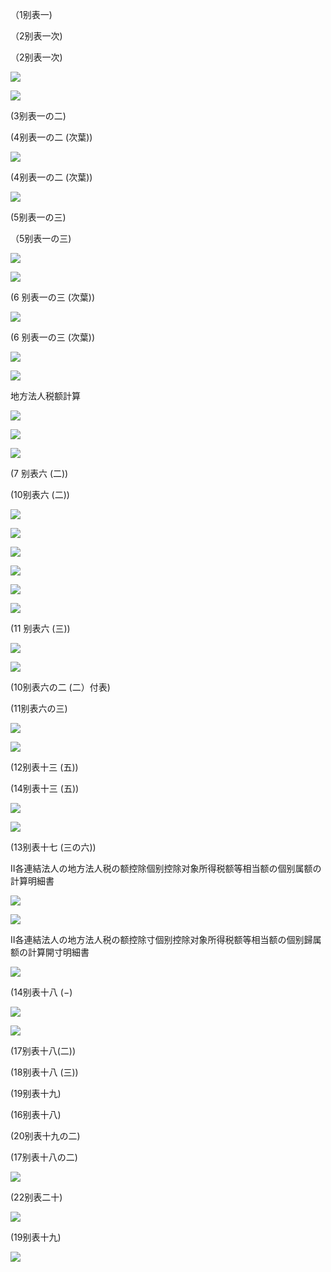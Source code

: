 （1别表一)

（2别表一次)

（2别表一次)

![](https://www.nta.go.jp/tmp/2accd3f0-ba0c-483c-b582-7fcdbcae1979/images/7fd7b45e0be19e9e78db43699fe418c5aea8c60fe513129506c9191164206b7e.jpg)

![](https://www.nta.go.jp/tmp/2accd3f0-ba0c-483c-b582-7fcdbcae1979/images/1d4193dea46917282092ba8f542dbd046c7ae7912cf2be7bca6a28ca6214c3e0.jpg)

(3别表一の二)

(4别表一の二 (次葉))

![](https://www.nta.go.jp/tmp/2accd3f0-ba0c-483c-b582-7fcdbcae1979/images/086a09d9ae4989f0832194584a189b7f9c77bc2c1fa10a95f82482f5fd2a67ec.jpg)

(4别表一の二 (次葉))

![](https://www.nta.go.jp/tmp/2accd3f0-ba0c-483c-b582-7fcdbcae1979/images/276364ded602525a6d8bb641fc7f27c57a231ffd647c76221485c541293ebbab.jpg)

(5别表一の三)

（5别表一の三)

![](https://www.nta.go.jp/tmp/2accd3f0-ba0c-483c-b582-7fcdbcae1979/images/04e0921e0356bfeb6bd39bd8b927034fe969eb32c1bbe2c1a1bf525f815cce47.jpg)

![](https://www.nta.go.jp/tmp/2accd3f0-ba0c-483c-b582-7fcdbcae1979/images/61b9a6ee443c77c72e6356573c71214eec2acfcca9bb33677f8f699ff7797a25.jpg)

(6 别表一の三 (次葉))

![](https://www.nta.go.jp/tmp/2accd3f0-ba0c-483c-b582-7fcdbcae1979/images/fe8267b4d44ca57f222b8e9116260b59e73f14e1ce723c3de52ce2a37dda1371.jpg)

(6 别表一の三 (次葉))

![](https://www.nta.go.jp/tmp/2accd3f0-ba0c-483c-b582-7fcdbcae1979/images/4a11ced25e94624331d28f70b590acd42c87287db4262e2a3de53d185538adf5.jpg)

![](https://www.nta.go.jp/tmp/2accd3f0-ba0c-483c-b582-7fcdbcae1979/images/f2a8e152fae6b59c3c029e5102168028beb0329dfc8573833eb88cdf11b0c257.jpg)

地方法人税额計算

![](https://www.nta.go.jp/tmp/2accd3f0-ba0c-483c-b582-7fcdbcae1979/images/05e222f1eb0e486cb5db2eaaece81450dbd2f243bd17bf6348a384a81d628fa6.jpg)

![](https://www.nta.go.jp/tmp/2accd3f0-ba0c-483c-b582-7fcdbcae1979/images/84f33848ef906cb4470ddaf0f95dbfef3bc09500364aa5bf2bba778ade9d93d3.jpg)

![](https://www.nta.go.jp/tmp/2accd3f0-ba0c-483c-b582-7fcdbcae1979/images/b60d7a8c855ffc9599eef7efe4dad161ab1f74db6d0b716da6f5af03299de026.jpg)

(7 别表六 (二))

(10别表六 (二))

![](https://www.nta.go.jp/tmp/2accd3f0-ba0c-483c-b582-7fcdbcae1979/images/dc418b8a0bc47ff456f90f023cb48566fd7e6a8233573de1a1dee3b1a8eb9874.jpg)

![](https://www.nta.go.jp/tmp/2accd3f0-ba0c-483c-b582-7fcdbcae1979/images/81650da4d5dc9ee3727152ae5e233c68f1d3005e4da412b33cf685b58153b43b.jpg)

![](https://www.nta.go.jp/tmp/2accd3f0-ba0c-483c-b582-7fcdbcae1979/images/fe754ca83d94341f61ff6c3e777bf7bae08c392eb77fa9052a56ceb509fb3213.jpg)

![](https://www.nta.go.jp/tmp/2accd3f0-ba0c-483c-b582-7fcdbcae1979/images/2a021d3b3017cb27a772e0e436bbffe7e9a16262bde0098e1d4255fe6ca14f1c.jpg)

![](https://www.nta.go.jp/tmp/2accd3f0-ba0c-483c-b582-7fcdbcae1979/images/1bff6829f034c5fd713c866f2f2bd33d454fa5ce9f15272d19a3c6c83dee719f.jpg)

![](https://www.nta.go.jp/tmp/2accd3f0-ba0c-483c-b582-7fcdbcae1979/images/ccb3713098d8554433f74f3402ae8c0ea4ed4db57fcd9551b3d0c8fc6d2d4fe8.jpg)

(11 别表六 (三))

![](https://www.nta.go.jp/tmp/2accd3f0-ba0c-483c-b582-7fcdbcae1979/images/f110cb5895bbeeac150c3984c3c72861de99b591eb12554c6bf58cf0744c3127.jpg)

![](https://www.nta.go.jp/tmp/2accd3f0-ba0c-483c-b582-7fcdbcae1979/images/fb0822674379d08c200f95dfb2a85d40130822e857046612998e1f19065855a0.jpg)

(10别表六の二 (二）付表)

(11别表六の三)

![](https://www.nta.go.jp/tmp/2accd3f0-ba0c-483c-b582-7fcdbcae1979/images/31be048616447e50696b27a518fc09aa4909b27e3de23e4a4ed3cad1420e3016.jpg)

![](https://www.nta.go.jp/tmp/2accd3f0-ba0c-483c-b582-7fcdbcae1979/images/a30c5c2c0a88662df0bbf3dd3161e343b72fa38fa2e67d1fb529960d59f5ff01.jpg)

(12别表十三 (五))

(14别表十三 (五))

![](https://www.nta.go.jp/tmp/2accd3f0-ba0c-483c-b582-7fcdbcae1979/images/cfb9ddc93b64293ee50be22d702475712f8b279fd272d0dd2921c4994fc9e634.jpg)

![](https://www.nta.go.jp/tmp/2accd3f0-ba0c-483c-b582-7fcdbcae1979/images/4b4783ce5e554d6f1b444020efa016428a931e29e74632888c255abd1c88b44a.jpg)

(13别表十七 (三の六))

Ⅱ各連結法人の地方法人税の额控除個别控除对象所得税额等相当额の個别属额の計算明細書

![](https://www.nta.go.jp/tmp/2accd3f0-ba0c-483c-b582-7fcdbcae1979/images/c4b1071250903b9f950fbc61cae91bca19aab23de97989116cd7050fed188cb1.jpg)

![](https://www.nta.go.jp/tmp/2accd3f0-ba0c-483c-b582-7fcdbcae1979/images/410c2b53dd3a236dfc987257cab289356d101d94cadbc82f320d3518e37c2f84.jpg)

Ⅱ各連結法人の地方法人税の额控除寸個别控除对象所得税额等相当额の個别歸属额の計算開寸明細書

![](https://www.nta.go.jp/tmp/2accd3f0-ba0c-483c-b582-7fcdbcae1979/images/0f048893b70edf6f09248e13818dab0794449a6bfe3fa10d705e06d708d56297.jpg)

(14别表十八 $(-)$

![](https://www.nta.go.jp/tmp/2accd3f0-ba0c-483c-b582-7fcdbcae1979/images/ad658137f120d6dee7458c954729834959a7fd23e628db42aeb2b1fec0c4ba8d.jpg)

![](https://www.nta.go.jp/tmp/2accd3f0-ba0c-483c-b582-7fcdbcae1979/images/f714e38b6f1eae849548135e98c72da3b7a4f916891042fbf9fc9220ebfa65a0.jpg)

(17别表十八(二))

(18别表十八 (三))

(19别表十九)

(16别表十八)

(20别表十九の二)

(17别表十八の二)

![](https://www.nta.go.jp/tmp/2accd3f0-ba0c-483c-b582-7fcdbcae1979/images/22b6e4838b249ff5a369440f1472bf92eaf525252c753539c0c61cb726be98e6.jpg)

(22别表二十)

![](https://www.nta.go.jp/tmp/2accd3f0-ba0c-483c-b582-7fcdbcae1979/images/d30ed53eebc7ff7863d17aa6b1945513473c6a468751429a12e68732d8be120d.jpg)

(19别表十九)

![](https://www.nta.go.jp/tmp/2accd3f0-ba0c-483c-b582-7fcdbcae1979/images/0827249c184f6f8573983567af5d453414566272973b9ae1a01705b626d69d91.jpg)